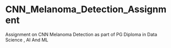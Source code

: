 # CNN_Melanoma_Detection_Assignment
Assignment on CNN Melanoma Detection as part of PG Diploma in Data Science , AI And ML

